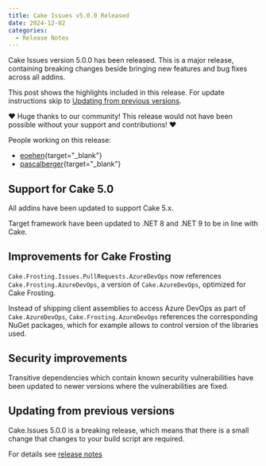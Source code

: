 ```yaml
---
title: Cake Issues v5.0.0 Released
date: 2024-12-02
categories:
  - Release Notes
---
```


Cake Issues version 5.0.0 has been released.
This is a major release, containing breaking changes beside bringing new features and bug fixes across all addins.

<!-- more -->

This post shows the highlights included in this release.
For update instructions skip to [Updating from previous versions](#updating-from-previous-versions).

❤ Huge thanks to our community! This release would not have been possible without your support and contributions! ❤

People working on this release:

* [eoehen](https://github.com/eoehen){target="_blank"}
* [pascalberger](https://github.com/pascalberger){target="_blank"}

## Support for Cake 5.0

All addins have been updated to support Cake 5.x.

Target framework have been updated to .NET 8 and .NET 9 to be in line with Cake.

## Improvements for Cake Frosting

`Cake.Frosting.Issues.PullRequests.AzureDevOps` now references `Cake.Frosting.AzureDevOps`,
a version of `Cake.AzureDevOps`, optimized for Cake Frosting.

Instead of shipping client assemblies to access Azure DevOps as part of `Cake.AzureDevOps`,
`Cake.Frosting.AzureDevOps` references the corresponding NuGet packages, which for example
allows to control version of the libraries used.

## Security improvements

Transitive dependencies which contain known security vulnerabilities have been updated to
newer versions where the vulnerabilities are fixed.

## Updating from previous versions

Cake.Issues 5.0.0 is a breaking release, which means that there is a small change that changes to your
build script are required.

For details see [release notes](https://github.com/cake-contrib/Cake.Issues/releases/tag/5.0.0)
